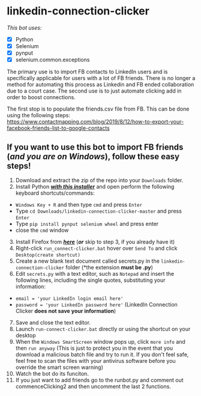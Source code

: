 # linkedin-connection-clicker

_This bot uses:_
- [x] Python
- [x] Selenium
- [x] pynput
- [x] selenium.common.exceptions

The primary use is to import FB contacts to LinkedIn users and is specifically applicable for users with a lot of FB friends. There is no longer a method for automating this process as Linkedin and FB ended collaboration due to a court case.
The second use is to just automate clicking add in order to boost connections.

The first stop is to populate the friends.csv file from FB. This can be done using the following steps: https://www.contactmapping.com/blog/2019/8/12/how-to-export-your-facebook-friends-list-to-google-contacts



## If you want to use this bot to import FB friends (*and you are on Windows*), follow these easy steps!
1. Download and extract the zip of the repo into your ``Downloads`` folder.
2. Install Python [***with this installer***](https://www.python.org/ftp/python/3.8.2/python-3.8.2-amd64.exe) and open perform the following keyboard shortcuts/commands:
- ``Windows Key + R`` and then type ``cmd`` and press ``Enter``
- Type ``cd Downloads/linkedin-connection-clicker-master`` and press ``Enter``
- Type ``pip install pynput selenium wheel`` and press enter
- close the ``cmd`` window
3. Install Firefox from [***here***](https://www.mozilla.org/en-US/firefox/new/) (***or*** skip to step 3, if you already have it)
4. Right-click ``run_connect-clicker.bat`` hover over ``Send To`` and click ``Desktop(create shortcut)``
5. Create a new blank text document called secrets.py in the ``linkedin-connection-clicker`` folder (*the extension **must be .py**)
6. Edit ``secrets.py`` with a text editor, such as ``Notepad`` and insert the following lines, including the single quotes, substituting your information:
- ``email = 'your LinkedIn login email here'``
- ``password = 'your LinkedIn password here'``
(LinkedIn Connection Clicker **does not save your information**)
7. Save and close the text editor.
8. Launch ``run-connect-clicker.bat`` directly or using the shortcut on your desktop
9. When the ``Windows SmartScreen`` window pops up, click ``more info`` and then ``run anyway`` (This is just to protect you in the event that you download a malicious batch file and try to run it. If you don't feel safe, feel free to scan the files with your antivirus software before you override the smart screen warning)
10. Watch the bot do its funciton.
11. If you just want to add friends go to the runbot.py and comment out commenceClicking2 and then uncomment the last 2 functions. 
